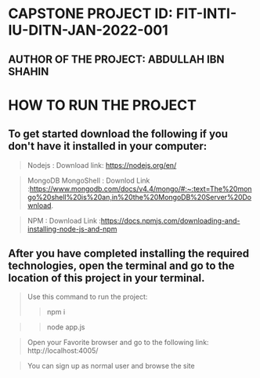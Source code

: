# CAPSTONE PROJECT ID: FIT-INTI-IU-DITN-JAN-2022-001

## AUTHOR OF THE PROJECT: ABDULLAH IBN SHAHIN



# HOW TO RUN THE PROJECT


## To get started download the following if you don't have it installed in your computer:

> Nodejs : Download link: https://nodejs.org/en/

> MongoDB MongoShell : Downlod Link :https://www.mongodb.com/docs/v4.4/mongo/#:~:text=The%20mongo%20shell%20is%20an,in%20the%20MongoDB%20Server%20Download.

> NPM : Download Link :https://docs.npmjs.com/downloading-and-installing-node-js-and-npm

## After you have completed installing the required technologies, open the terminal and go to the location of this project in your terminal.


> Use this command to run the project:
>>npm i

>>node app.js

> Open your Favorite browser and go to the following link: http://localhost:4005/

> You can sign up as normal user and browse the site


